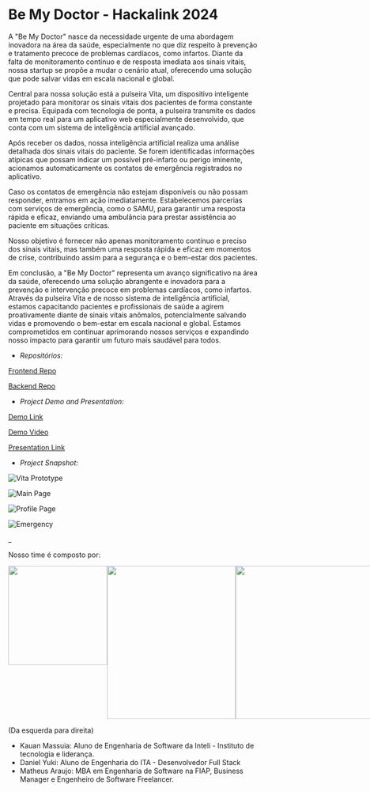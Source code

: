 # Be My Doctor - Hackalink 2024

A "Be My Doctor" nasce da necessidade urgente de uma abordagem inovadora na área da saúde, especialmente no que diz respeito à prevenção e tratamento precoce de problemas cardíacos, como infartos. Diante da falta de monitoramento contínuo e de resposta imediata aos sinais vitais, nossa startup se propõe a mudar o cenário atual, oferecendo uma solução que pode salvar vidas em escala nacional e global.

Central para nossa solução está a pulseira Vita, um dispositivo inteligente projetado para monitorar os sinais vitais dos pacientes de forma constante e precisa. Equipada com tecnologia de ponta, a pulseira transmite os dados em tempo real para um aplicativo web especialmente desenvolvido, que conta com um sistema de inteligência artificial avançado.

Após receber os dados, nossa inteligência artificial realiza uma análise detalhada dos sinais vitais do paciente. Se forem identificadas informações atípicas que possam indicar um possível pré-infarto ou perigo iminente, acionamos automaticamente os contatos de emergência registrados no aplicativo.

Caso os contatos de emergência não estejam disponíveis ou não possam responder, entramos em ação imediatamente. Estabelecemos parcerias com serviços de emergência, como o SAMU, para garantir uma resposta rápida e eficaz, enviando uma ambulância para prestar assistência ao paciente em situações críticas.

Nosso objetivo é fornecer não apenas monitoramento contínuo e preciso dos sinais vitais, mas também uma resposta rápida e eficaz em momentos de crise, contribuindo assim para a segurança e o bem-estar dos pacientes.


Em conclusão, a "Be My Doctor" representa um avanço significativo na área da saúde, oferecendo uma solução abrangente e inovadora para a prevenção e intervenção precoce em problemas cardíacos, como infartos. Através da pulseira Vita e de nosso sistema de inteligência artificial, estamos capacitando pacientes e profissionais de saúde a agirem proativamente diante de sinais vitais anômalos, potencialmente salvando vidas e promovendo o bem-estar em escala nacional e global. Estamos comprometidos em continuar aprimorando nossos serviços e expandindo nosso impacto para garantir um futuro mais saudável para todos.


- *Repositórios:*

[Frontend Repo](https://github.com/Be-My-Doctor/frontend)

[Backend Repo](https://github.com/Be-My-Doctor/backend)

- *Project Demo and Presentation:*

[Demo Link](https://be-my-doctor-frontend.vercel.app/)

[Demo Video](https://youtu.be/ExANLVDyhuU)

[Presentation Link](https://www.canva.com/design/DAGEUrPQ9QQ/PIYVa-2IU60jKKF_hYRkdw/edit?utm_content=DAGEUrPQ9QQ&utm_campaign=designshare&utm_medium=link2&utm_source=sharebutton)

- *Project Snapshot:*

![Vita Prototype](./assets%20hackathon%20link/vita.png)

![Main Page](./assets%20hackathon%20link/main_page.jpg)

![Profile Page](./assets%20hackathon%20link/profile_page.jpg)

![Emergency](./assets%20hackathon%20link/call_page.jpg)

_

Nosso time é composto por:
<div style="display: flex; flex-direction: row">
<img style="width: 200px" src="assets hackathon link/Kauan.jpg"> 
<img style="width: 260px; height:310px" src="assets hackathon link/Daniel.jpg"> 
<img style="height: 310px" src="assets hackathon link/Matheus.jpg"> 
 </div>

(Da esquerda para direita)
-   Kauan Massuia: Aluno de Engenharia de Software da Inteli - Instituto de tecnologia e liderança.
-   Daniel Yuki: Aluno de Engenharia do ITA - Desenvolvedor Full Stack
-   Matheus Araujo: MBA em Engenharia de Software na FIAP, Business Manager e Engenheiro de Software Freelancer.

